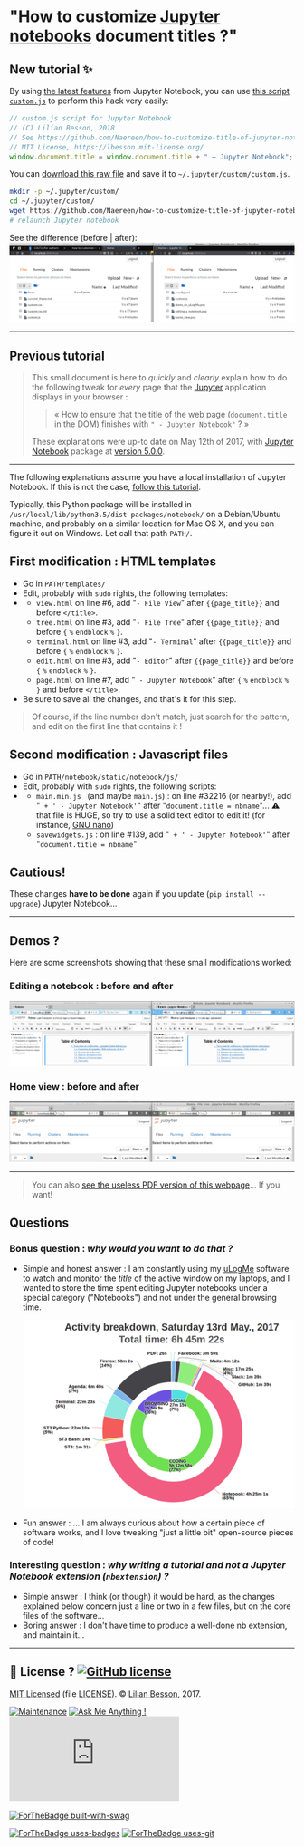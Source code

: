 # "How to customize [Jupyter notebooks](https://www.Jupyter.org/) document titles ?"

## New tutorial :sparkles:
By using [the latest features](https://jupyter-notebook.readthedocs.io/en/latest/examples/Notebook/JavaScript%20Notebook%20Extensions.html#custom.js) from Jupyter Notebook, you can use [this script `custom.js`](custom.js) to perform this hack very easily:

```javascript
// custom.js script for Jupyter Notebook
// (C) Lilian Besson, 2018
// See https://github.com/Naereen/how-to-customize-title-of-jupyter-notebook/issues/1
// MIT License, https://lbesson.mit-license.org/
window.document.title = window.document.title + " — Jupyter Notebook";
```

You can [download this raw file](https://github.com/Naereen/how-to-customize-title-of-jupyter-notebook/raw/master/custom.js) and save it to `~/.jupyter/custom/custom.js`.

```bash
mkdir -p ~/.jupyter/custom/
cd ~/.jupyter/custom/
wget https://github.com/Naereen/how-to-customize-title-of-jupyter-notebook/raw/master/custom.js
# relaunch Jupyter notebook
```

See the difference (before | after):
![latest_demo.png](latest_demo.png)

---

## Previous tutorial

> This small document is here to *quickly* and *clearly* explain how to do the following tweak for *every* page that the [Jupyter](https://www.Jupyter.org/) application displays in your browser :
>
> >  « How to ensure that the title of the web page (`document.title` in the DOM) finishes with `" - Jupyter Notebook"` ? »
>
> These explanations were up-to date on May 12th of 2017, with [Jupyter Notebook](https://github.com/jupyter/notebook/) package at  [version 5.0.0](https://github.com/jupyter/notebook/releases/tag/5.0.0).

----

The following explanations assume you have a local installation of Jupyter Notebook. If this is not the case, [follow this tutorial](https://jupyter.readthedocs.io/en/latest/install.html).

Typically, this Python package will be installed in `/usr/local/lib/python3.5/dist-packages/notebook/` on a Debian/Ubuntu machine, and probably on a similar location for Mac OS X, and you can figure it out on Windows. Let call that path `PATH/`.

## First modification : HTML templates

- Go in `PATH/templates/`
- Edit, probably with `sudo` rights, the following templates:
- + `view.html` on line #6, add "`- File View`" after `{{page_title}}` and before `</title>`.
  + `tree.html` on line #3, add "`- File Tree`" after `{{page_title}}` and before `{` `%` `endblock` `%` `}`.
  + `terminal.html` on line #3, add "`- Terminal`" after `{{page_title}}` and before `{` `%` `endblock` `%` `}`.
  + `edit.html` on line #3, add "`- Editor`" after `{{page_title}}` and before `{` `%` `endblock` `%` `}`.
  + `page.html` on line #7, add "` - Jupyter Notebook`" after `{` `%` `endblock` `%` `}` and before `</title>`.
- Be sure to save all the changes, and that's it for this step.

> Of course, if the line number don't match, just search for the pattern, and edit on the first line that contains it !

## Second modification : Javascript files

- Go in `PATH/notebook/static/notebook/js/`
- Edit, probably with `sudo` rights, the following scripts:
- + `main.min.js ` (and maybe `main.js`) : on line #32216 (or nearby!), add "` + ' - Jupyter Notebook'`" after "`document.title = nbname`"...  :warning: that file is HUGE, so try to use a solid text editor to edit it! (for instance, [GNU nano](https://www.nano-editor.org/))
  + `savewidgets.js` : on line #139, add "` + ' - Jupyter Notebook'`" after "`document.title = nbname`"

## Cautious!
These changes **have to be done** again if you update (`pip install --upgrade`) Jupyter Notebook...

----

## Demos ?
Here are some screenshots showing that these small modifications worked:

### Editing a notebook : before and after
![Editing a notebook : before and after](editing_a_notebook.png)

### Home view : before and after
![Home view : before and after](home_view.png)

----

> You can also [see the useless PDF version of this webpage](How-to-customize-title-of-jupyter-notebook.pdf)... If you want!

## Questions

### Bonus question : *why would you want to do **that** ?*

- Simple and honest answer : I am constantly using my [uLogMe](https://github.com/Naereen/uLogMe/) software to watch and monitor the *title* of the active window on my laptops, and I wanted to store the time spent editing Jupyter notebooks under a special category ("Notebooks") and not under the general browsing time.

  ![Demo on my uLogMe application](demo_on_uLogMe.png)

- Fun answer : ... I am always curious about how a certain piece of software works, and I love tweaking "just a little bit" open-source pieces of code!

### Interesting question : *why writing a tutorial and not a Jupyter Notebook extension (`nbextension`) ?*

- Simple answer : I think (or though) it would be hard, as the changes explained below concern just a line or two in a few files, but on the core files of the software...
- Boring answer : I don't have time to produce a well-done nb extension, and maintain it...

----

## :scroll: License ? [![GitHub license](https://img.shields.io/github/license/Naereen/badges.svg)](https://github.com/Naereen/how-to-customize-title-of-jupyter-notebook/blob/master/LICENSE)
[MIT Licensed](https://lbesson.mit-license.org/) (file [LICENSE](LICENSE)).
© [Lilian Besson](https://GitHub.com/Naereen), 2017.

[![Maintenance](https://img.shields.io/badge/Maintained%3F-yes-green.svg)](https://GitHub.com/Naereen/how-to-customize-title-of-jupyter-notebook/graphs/commit-activity)
[![Ask Me Anything !](https://img.shields.io/badge/Ask%20me-anything-1abc9c.svg)](https://GitHub.com/Naereen/ama)
[![Analytics](https://ga-beacon.appspot.com/UA-38514290-17/github.com/Naereen/how-to-customize-title-of-jupyter-notebook/README.md?pixel)](https://GitHub.com/Naereen/how-to-customize-title-of-jupyter-notebook/)

[![ForTheBadge built-with-swag](http://ForTheBadge.com/images/badges/built-with-swag.svg)](https://GitHub.com/Naereen/)

[![ForTheBadge uses-badges](http://ForTheBadge.com/images/badges/uses-badges.svg)](http://ForTheBadge.com)
[![ForTheBadge uses-git](http://ForTheBadge.com/images/badges/uses-git.svg)](https://GitHub.com/)
